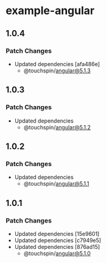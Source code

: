 # example-angular

## 1.0.4

### Patch Changes

- Updated dependencies [afa486e]
  - @touchspin/angular@5.1.3

## 1.0.3

### Patch Changes

- Updated dependencies
  - @touchspin/angular@5.1.2

## 1.0.2

### Patch Changes

- Updated dependencies
  - @touchspin/angular@5.1.1

## 1.0.1

### Patch Changes

- Updated dependencies [15e9601]
- Updated dependencies [c7949e5]
- Updated dependencies [876ad15]
  - @touchspin/angular@5.1.0
